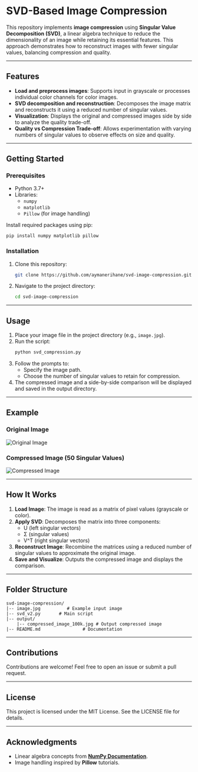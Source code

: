 # SVD-Based Image Compression

This repository implements **image compression** using **Singular Value Decomposition (SVD)**, a linear algebra technique to reduce the dimensionality of an image while retaining its essential features. This approach demonstrates how to reconstruct images with fewer singular values, balancing compression and quality.

---

## Features

- **Load and preprocess images**: Supports input in grayscale or processes individual color channels for color images.
- **SVD decomposition and reconstruction**: Decomposes the image matrix and reconstructs it using a reduced number of singular values.
- **Visualization**: Displays the original and compressed images side by side to analyze the quality trade-off.
- **Quality vs Compression Trade-off**: Allows experimentation with varying numbers of singular values to observe effects on size and quality.

---

## Getting Started

### Prerequisites

- Python 3.7+
- Libraries:
  - `numpy`
  - `matplotlib`
  - `Pillow` (for image handling)

Install required packages using pip:
```bash
pip install numpy matplotlib pillow
```

### Installation

1. Clone this repository:
   ```bash
   git clone https://github.com/aymanerihane/svd-image-compression.git
   ```
2. Navigate to the project directory:
   ```bash
   cd svd-image-compression
   ```

---

## Usage

1. Place your image file in the project directory (e.g., `image.jpg`).
2. Run the script:
   ```bash
   python svd_compression.py
   ```
3. Follow the prompts to:
   - Specify the image path.
   - Choose the number of singular values to retain for compression.
4. The compressed image and a side-by-side comparison will be displayed and saved in the output directory.

---

## Example

### Original Image
![Original Image](./image.jpg)

### Compressed Image (50 Singular Values)
![Compressed Image](./outputs/compressed_image_100k.jpg)

---

## How It Works

1. **Load Image**: The image is read as a matrix of pixel values (grayscale or color).
2. **Apply SVD**: Decomposes the matrix into three components:
   - U (left singular vectors)
   - Σ (singular values)
   - V^T (right singular vectors)
3. **Reconstruct Image**: Recombine the matrices using a reduced number of singular values to approximate the original image.
4. **Save and Visualize**: Outputs the compressed image and displays the comparison.

---

## Folder Structure

```
svd-image-compression/
|-- image.jpg          # Example input image
|-- svd_v2.py       # Main script
|-- output/
    |-- compressed_image_100k.jpg # Output compressed image
|-- README.md                # Documentation
```

---

## Contributions

Contributions are welcome! Feel free to open an issue or submit a pull request.

---

## License

This project is licensed under the MIT License. See the LICENSE file for details.

---

## Acknowledgments

- Linear algebra concepts from **[NumPy Documentation](https://numpy.org/doc/)**.
- Image handling inspired by **Pillow** tutorials.

